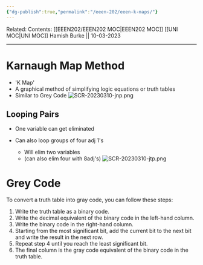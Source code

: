```yaml
---
{"dg-publish":true,"permalink":"/eeen-202/eeen-k-maps/"}
---
```


Related: 
Contents: [[EEEN202/EEEN202 MOC\|EEEN202 MOC]]
[[UNI MOC\|UNI MOC]]
Hamish Burke || 10-03-2023
***

# Karnaugh Map Method

- 'K Map'
- A graphical method of simplifying logic equations or truth tables
- Similar to Grey Code
![SCR-20230310-jnp.png](/img/user/SCR-20230310-jnp.png)

## Looping Pairs

- One variable can get eliminated
 
- Can also loop groups of four adj 1's
	- Will elim two variables
	- (can also elim four with 8adj's)
![SCR-20230310-jtp.png](/img/user/SCR-20230310-jtp.png)

# Grey Code

To convert a truth table into gray code, you can follow these steps:
1. Write the truth table as a binary code.
2. Write the decimal equivalent of the binary code in the left-hand column.
3. Write the binary code in the right-hand column.
4. Starting from the most significant bit, add the current bit to the next bit and write the result in the next row.
5. Repeat step 4 until you reach the least significant bit.
6. The final column is the gray code equivalent of the binary code in the truth table.


